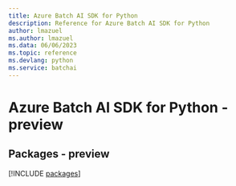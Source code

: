 ```yaml
---
title: Azure Batch AI SDK for Python
description: Reference for Azure Batch AI SDK for Python
author: lmazuel
ms.author: lmazuel
ms.data: 06/06/2023
ms.topic: reference
ms.devlang: python
ms.service: batchai
---
```

# Azure Batch AI SDK for Python - preview
## Packages - preview
[!INCLUDE [packages](batch-ai-index.md)]
